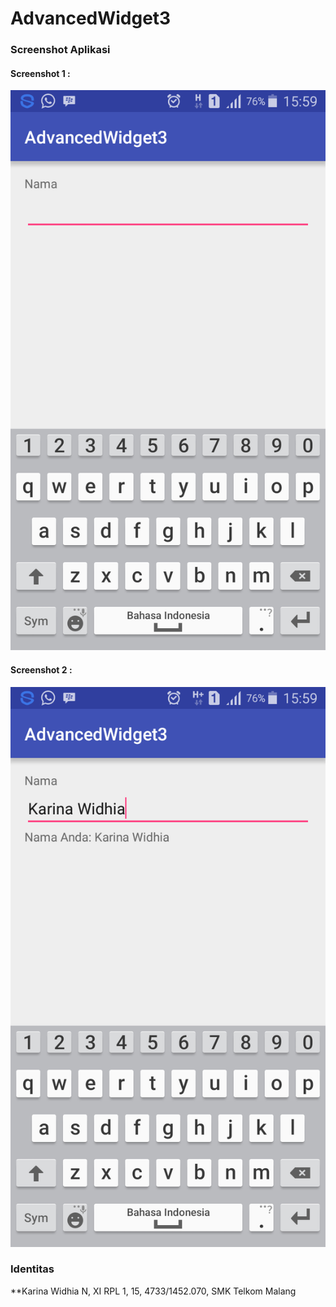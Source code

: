 # AdvancedWidget3

### Screenshot Aplikasi


#### Screenshot 1 :


![AdvancedWidget3.1](https://github.com/karinawidhia/AdvancedWidget3/blob/master/AdvancedWidget3.1.png)




#### Screenshot 2 :


![AdvancedWidget3.2](https://github.com/karinawidhia/AdvancedWidget3/blob/master/AdvancedWidget3.2.png)


### Identitas
**Karina Widhia N, XI RPL 1, 15, 4733/1452.070, SMK Telkom Malang
